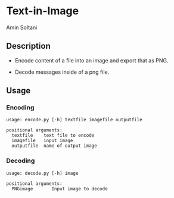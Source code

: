 # Text-in-Image

Amin Soltani

## Description

* Encode content of a file into an image and export that as PNG.

* Decode messages inside of a png file.

## Usage

### Encoding

```
usage: encode.py [-h] textfile imagefile outputfile

positional arguments:
  textfile    text file to encode
  imagefile   input image
  outputfile  name of output image
```

### Decoding

```
usage: decode.py [-h] image

positional arguments:
  PNGimage       Input image to decode
```